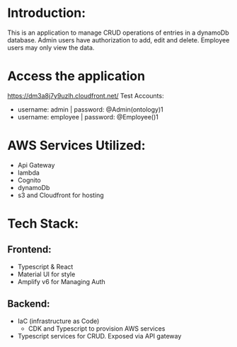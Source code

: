 # Introduction:
This is an application to manage CRUD operations of entries in a dynamoDb database. Admin users have authorization to add, edit and delete. Employee users may only view the data.

# Access the application
https://dm3a8j7y9uzlh.cloudfront.net/
Test Accounts:
- username: admin  |  password: @Admin(ontology)1
- username: employee  |  password: @Employee()1

# AWS Services Utilized:
- Api Gateway
- lambda
- Cognito
- dynamoDb
- s3 and Cloudfront for hosting

# Tech Stack:
## Frontend:
  - Typescript & React
  - Material UI for style
  - Amplify v6 for Managing Auth

## Backend:
  - IaC (infrastructure as Code)
    - CDK and Typescript to provision AWS services
  - Typescript services for CRUD. Exposed via API gateway




